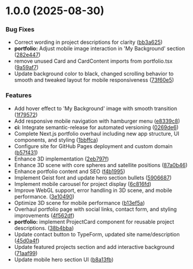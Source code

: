 # 1.0.0 (2025-08-30)


### Bug Fixes

* Correct wording in project descriptions for clarity ([bb3a625](https://github.com/JMDPatterson/portfolio/commit/bb3a6251e253796f581e4337002473b20a8579a1))
* **portfolio:** Adjust mobile image interaction in 'My Background' section ([282e447](https://github.com/JMDPatterson/portfolio/commit/282e4478cda31e44e9d11c297a8cb392f36dfc79))
* remove unused Card and CardContent imports from portfolio.tsx ([9a59af7](https://github.com/JMDPatterson/portfolio/commit/9a59af7f7f9bb6391cb8f34e425d83ca935bf371))
* Update background color to black, changed scrolling behavior to smooth and tweaked layout for mobile responsiveness ([73f60e5](https://github.com/JMDPatterson/portfolio/commit/73f60e594e65910108bdf84879e0bd51c19a92f5))


### Features

* Add hover effect to 'My Background' image with smooth transition ([1f79572](https://github.com/JMDPatterson/portfolio/commit/1f79572d12993b5e594ee71ba0c005465ba768ae))
* Add responsive mobile navigation with hamburger menu ([e8339c8](https://github.com/JMDPatterson/portfolio/commit/e8339c894731d95be6e10b6cf6d4215f011f0e75))
* **ci:** Integrate semantic-release for automated versioning ([0269de6](https://github.com/JMDPatterson/portfolio/commit/0269de636a425035fc008418f3701164e9bc602c))
* Complete Next.js portfolio overhaul including new app structure, UI components, and styling ([1bbffca](https://github.com/JMDPatterson/portfolio/commit/1bbffca42a7aaf016e7ee016a61aacc1230c65f7))
* Configure site for GitHub Pages deployment and custom domain ([b57f431](https://github.com/JMDPatterson/portfolio/commit/b57f43119742b61f80515b105b13f57964563fa5))
* Enhance 3D implementation ([2eb797f](https://github.com/JMDPatterson/portfolio/commit/2eb797fd9029862da75aed8fcc6b9f80fb2cda9e))
* Enhance 3D scene with core spheres and satellite positions ([87a0b46](https://github.com/JMDPatterson/portfolio/commit/87a0b46a7b210bea6969eecda4c4d310679389a8))
* Enhance portfolio content and SEO ([f4b1995](https://github.com/JMDPatterson/portfolio/commit/f4b19957d2d8b676b3682925722c958d21c1a1bf))
* Implement Geist font and update hero section bullets ([5906687](https://github.com/JMDPatterson/portfolio/commit/5906687bf400f2689e0ae8b7c564f6641e902333))
* Implement mobile carousel for project display ([6c816fd](https://github.com/JMDPatterson/portfolio/commit/6c816fd5ea9376a654c9cd50e9386375ed84acee))
* Improve WebGL support, error handling in 3D scene, and mobile performance. ([3e10490](https://github.com/JMDPatterson/portfolio/commit/3e1049099e011735692eec13b3b3dac959ef0c2e))
* Optimize 3D scene for mobile performance ([b13ef5a](https://github.com/JMDPatterson/portfolio/commit/b13ef5ae4a1b06fcaa7ef50733a87993e40f60e0))
* Overhaul portfolio page with social links, contact form, and styling improvements ([4f562df](https://github.com/JMDPatterson/portfolio/commit/4f562dfdd3bd5b146ab573c185700f7c149f5fbc))
* **portfolio:** implement ProjectCard component for reusable project descriptions. ([38b4bba](https://github.com/JMDPatterson/portfolio/commit/38b4bba5d7bcfb7cfea5f3cc5197fbe0b6c32273))
* Update contact button to TypeForm, updated site name/description ([45d0a4f](https://github.com/JMDPatterson/portfolio/commit/45d0a4f31d938ea196f9fab20f07533ab3e0f9e4))
* Update featured projects section and add interactive background ([71aaf99](https://github.com/JMDPatterson/portfolio/commit/71aaf99ca3a0f3a52d5f8371252169ec39e2ab38))
* Update mobile hero section UI ([b8a13fb](https://github.com/JMDPatterson/portfolio/commit/b8a13fb46afbaa9f01f7fee3d8bcd750cbb671ad))
